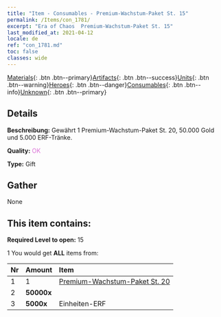 ```yaml
---
title: "Item - Consumables - Premium-Wachstum-Paket St. 15"
permalink: /Items/con_1781/
excerpt: "Era of Chaos  Premium-Wachstum-Paket St. 15"
last_modified_at: 2021-04-12
locale: de
ref: "con_1781.md"
toc: false
classes: wide
---
```

 [Materials](/de/Items/){: .btn .btn--primary}[Artifacts](/de/Items/Artifacts/){: .btn .btn--success}[Units](/de/Items/Units/){: .btn .btn--warning}[Heroes](/de/Items/Heroes/){: .btn .btn--danger}[Consumables](/de/Items/Consumables/){: .btn .btn--info}[Unknown](/de/Items/Unknown/){: .btn .btn--primary}

## Details
 **Beschreibung:** Gewährt 1 Premium-Wachstum-Paket St. 20, 50.000 Gold und 5.000 ERF-Tränke.

 **Quality:** <span style="color: #DA70D6">OK</span>

 **Type:** Gift

## Gather

  None

## This item contains:

 **Required Level to open:** 15

 1 You would get **ALL** items  from:

  | Nr | Amount |     Item    |
  |:---|:-------|:------------|
  | 1 | 1 | [Premium-Wachstum-Paket St. 20](/de/Items/con_1782/) | 
  | 2 |  **50000x** | <i class="fas fa-coins"/> |  | 
  | 3 |  **5000x** | Einheiten-ERF |  | 
